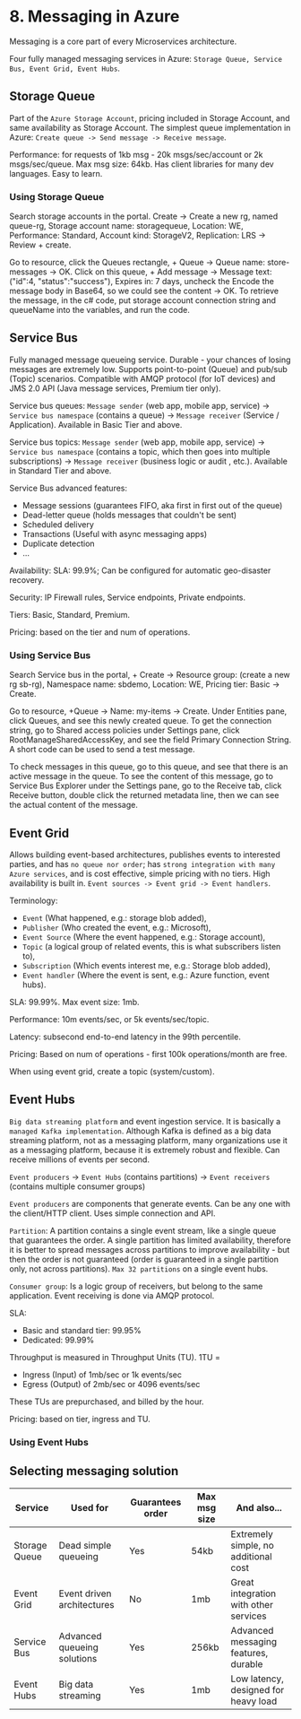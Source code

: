 # 8. Messaging in Azure
Messaging is a core part of every Microservices architecture.

Four fully managed messaging services in Azure: `Storage Queue, Service Bus, Event Grid, Event Hubs`. 

## Storage Queue
Part of the `Azure Storage Account`, pricing included in Storage Account, and same availability as Storage Account. The simplest queue implementation in Azure: `Create queue -> Send message -> Receive message`. 

Performance: for requests of 1kb msg - 20k msgs/sec/account or 2k msgs/sec/queue. Max msg size: 64kb. Has client libraries for many dev languages. Easy to learn.

### Using Storage Queue
Search storage accounts in the portal. Create -> Create a new rg, named queue-rg, Storage account name: storagequeue, Location: WE, Performance: Standard, Account kind: StorageV2, Replication: LRS -> Review + create. 

Go to resource, click the Queues rectangle, + Queue -> Queue name: store-messages -> OK. Click on this queue, + Add message -> Message text: ("id":4, "status":"success"), Expires in: 7 days, uncheck the Encode the message body in Base64, so we could see the content -> OK. To retrieve the message, in the c# code, put storage account connection string and queueName into the variables, and run the code. 

## Service Bus
Fully managed message queueing service. Durable - your chances of losing messages are extremely low. Supports point-to-point (Queue) and pub/sub (Topic) scenarios. Compatible with AMQP protocol (for IoT devices) and JMS 2.0 API (Java message services, Premium tier only).

Service bus queues: `Message sender` (web app, mobile app, service) -> `Service bus namespace` (contains a queue) -> `Message receiver` (Service / Application). Available in Basic Tier and above. 

Service bus topics: `Message sender` (web app, mobile app, service) -> `Service bus namespace` (contains a topic, which then goes into multiple subscriptions) -> `Message receiver` (business logic or audit , etc.).  Available in Standard Tier and above. 

Service Bus advanced features: 
- Message sessions (guarantees FIFO, aka first in first out of the queue)
- Dead-letter queue (holds messages that couldn't be sent)
- Scheduled delivery 
- Transactions (Useful with async messaging apps)
- Duplicate detection
- ...

Availability: SLA: 99.9%; Can be configured for automatic geo-disaster recovery. 

Security: IP Firewall rules, Service endpoints, Private endpoints. 

Tiers: Basic, Standard, Premium. 

Pricing: based on the tier and num of operations. 

### Using Service Bus
Search Service bus in the portal, + Create -> Resource group: (create a new rg sb-rg), Namespace name: sbdemo, Location: WE, Pricing tier: Basic -> Create. 

Go to resource, +Queue -> Name: my-items -> Create. Under Entities pane, click Queues, and see this newly created queue. To get the connection string, go to Shared access policies under Settings pane, click RootManageSharedAccessKey, and see the field Primary Connection String. A short code can be used to send a test message. 

To check messages in this queue, go to this queue, and see that there is an active message in the queue. To see the content of this message, go to Service Bus Explorer under the Settings pane, go to the Receive tab, click Receive button, double click the returned metadata line, then we can see the actual content of the message. 

## Event Grid
Allows building event-based architectures, publishes events to interested parties, and has `no queue nor order`; has `strong integration with many Azure services`, and is cost effective, simple pricing with no tiers. High availability is built in. `Event sources -> Event grid -> Event handlers`. 

Terminology: 
- `Event` (What happened, e.g.: storage blob added), 
- `Publisher` (Who created the event, e.g.: Microsoft), 
- `Event Source` (Where the event happened, e.g.: Storage account), 
- `Topic` (a logical group of related events, this is what subscribers listen to), 
- `Subscription` (Which events interest me, e.g.: Storage blob added),
- `Event handler` (Where the event is sent, e.g.: Azure function, event hubs). 

SLA: 99.99%. Max event size: 1mb. 

Performance: 10m events/sec, or 5k events/sec/topic. 

Latency: subsecond end-to-end latency in the 99th percentile. 

Pricing: Based on num of operations - first 100k operations/month are free. 

When using event grid, create a topic (system/custom). 

## Event Hubs
`Big data streaming platform` and event ingestion service. It is basically a `managed Kafka implementation`. Although Kafka is defined as a big data streaming platform, not as a messaging platform, many organizations use it as a messaging platform, because it is extremely robust and flexible. Can receive millions of events per second. 

`Event producers` -> `Event Hubs` (contains partitions) -> `Event receivers` (contains multiple consumer groups)

`Event producers` are components that generate events. Can be any one with the client/HTTP client. Uses simple connection and API. 

`Partition`: A partition contains a single event stream, like a single queue that guarantees the order. A single partition has limited availability, therefore it is better to spread messages across partitions to improve availability - but then the order is not guaranteed (order is guaranteed in a single partition only, not across partitions). `Max 32 partitions` on a single  event hubs. 

`Consumer group`: Is a logic group of receivers, but belong to the same application. Event receiving is done via AMQP protocol. 

SLA: 
- Basic and standard tier: 99.95%
- Dedicated: 99.99%

Throughput is measured in Throughput Units (TU). 1TU = 
- Ingress (Input) of 1mb/sec or 1k events/sec
- Egress (Output) of 2mb/sec or 4096 events/sec

These TUs are prepurchased, and billed by the hour. 

Pricing: based on tier, ingress and TU. 

### Using Event Hubs












## Selecting messaging solution

| Service | Used for | Guarantees order | Max msg size | And also...
| ----------- | ----------- | ----------- | ----------- | ----------- |
| Storage Queue | Dead  simple queueing | Yes | 54kb | Extremely simple, no additional cost |
| Event Grid | Event driven architectures | No | 1mb | Great integration with other services |
| Service Bus | Advanced queueing solutions | Yes | 256kb | Advanced messaging features, durable |
| Event Hubs | Big data streaming | Yes | 1mb | Low latency, designed for heavy load |